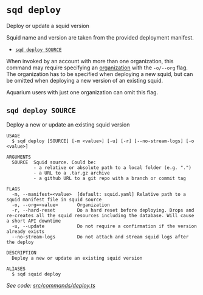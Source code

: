 `sqd deploy`
============

Deploy or update a squid version

Squid name and version are taken from the provided deployment manifest.

* [`sqd deploy SOURCE`](#sqd-deploy-source)

When invoked by an account with more than one organization, this command may require specifying an [organization](/deploy-squid/organizations) with the `-o/--org` flag. The organization has to be specified when deploying a new squid, but can be omitted when deploying a new version of an existing squid.

Aquarium users with just one organization can omit this flag.

## `sqd deploy SOURCE`

Deploy a new or update an existing squid version

```
USAGE
  $ sqd deploy [SOURCE] [-m <value>] [-u] [-r] [--no-stream-logs] [-o <value>]

ARGUMENTS
  SOURCE  Squid source. Could be:
          - a relative or absolute path to a local folder (e.g. ".")
          - a URL to a .tar.gz archive
          - a github URL to a git repo with a branch or commit tag

FLAGS
  -m, --manifest=<value>  [default: squid.yaml] Relative path to a squid manifest file in squid source
  -o, --org=<value>       Organization
  -r, --hard-reset        Do a hard reset before deploying. Drops and re-creates all the squid resources including the database. Will cause a short API downtime
  -u, --update            Do not require a confirmation if the version already exists
  --no-stream-logs        Do not attach and stream squid logs after the deploy

DESCRIPTION
  Deploy a new or update an existing squid version

ALIASES
  $ sqd squid deploy
```

_See code: [src/commands/deploy.ts](https://github.com/subsquid/squid-cli/tree/master/src/commands/deploy.ts)_
